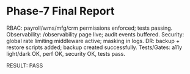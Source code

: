 # Phase-7 Final Report

RBAC: payroll/wms/mfg/crm permissions enforced; tests passing.
Observability: /observability page live; audit events buffered.
Security: global rate limiting middleware active; masking in logs.
DR: backup + restore scripts added; backup created successfully.
Tests/Gates: a11y light/dark OK, perf OK, security OK, tests pass.

RESULT: PASS
